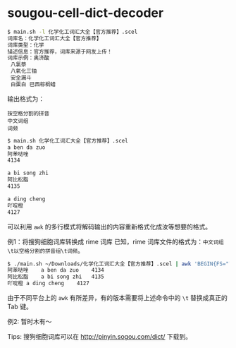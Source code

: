 # sougou-cell-dict-decoder

``` bash
$ main.sh -l 化学化工词汇大全【官方推荐】.scel
词库名：化学化工词汇大全【官方推荐】                        
词库类型：化学
描述信息：官方推荐，词库来源于网友上传！
词库示例：奥济酸
 八氯萘
 八氧化三铀
 安全漏斗
 白蛋白 巴西棕榈蜡
```

输出格式为：
```
按空格分割的拼音
中文词组
词频
```
``` bash
$ main.sh 化学化工词汇大全【官方推荐】.scel
a ben da zuo
阿苯哒唑
4134

a bi song zhi
阿比松脂
4135

a ding cheng
吖啶橙
4127
```

可以利用 `awk` 的多行模式将解码输出的内容重新格式化成汝等想要的格式。

例1：将搜狗细胞词库转换成 rime 词库
已知，rime 词库文件的格式为：`中文词组\t以空格分割的拼音组\t词频`。
``` bash
$ ./main.sh ~/Downloads/化学化工词汇大全【官方推荐】.scel | awk 'BEGIN{FS="\n";RS="";OFS="\t";}{print $2,$1,$3;}' 
阿苯哒唑	a ben da zuo	4134
阿比松脂	a bi song zhi	4135
吖啶橙	a ding cheng	4127
```
由于不同平台上的 `awk` 有所差异，有的版本需要将上述命令中的 `\t` 替换成真正的 Tab 键。

例2: 暂时木有～

Tips: 搜狗细胞词库可以在 http://pinyin.sogou.com/dict/ 下载到。
